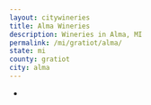 ```yaml
---
layout: citywineries
title: Alma Wineries
description: Wineries in Alma, MI
permalink: /mi/gratiot/alma/
state: mi
county: gratiot
city: alma
---
```

-
